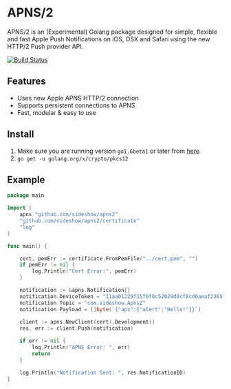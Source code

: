 # APNS/2

APNS/2 is an (Experimental) Golang package designed for simple, flexible and fast Apple Push Notifications on iOS, OSX and Safari using the new HTTP/2 Push provider API.

[![Build Status](https://travis-ci.org/sideshow/apns2.svg?branch=master)](https://travis-ci.org/sideshow/apns2)

## Features

- Uses new Apple APNS HTTP/2 connection
- Supports persistent connections to APNS
- Fast, modular & easy to use

## Install

1. Make sure you are running version `go1.6beta1` or later from [here](https://golang.org/dl/)
2. `go get -u golang.org/x/crypto/pkcs12`

## Example

```go
package main

import (
	apns "github.com/sideshow/apns2"
	"github.com/sideshow/apns2/certificate"
	"log"
)

func main() {

	cert, pemErr := certificate.FromPemFile("../cert.pem", "")
	if pemErr != nil {
		log.Println("Cert Error:", pemErr)
	}

	notification := &apns.Notification{}
	notification.DeviceToken = "11aa01229f15f0f0c52029d8cf8cd0aeaf2365fe4cebc4af26cd6d76b7919ef7"
	notification.Topic = "com.sideshow.Apns2"
	notification.Payload = []byte(`{"aps":{"alert":"Hello!"}}`)
	
	client := apns.NewClient(cert).Development()
	res, err := client.Push(notification)

	if err != nil {
		log.Println("APNS Error: ", err)
		return
	} 

	log.Println("Notification Sent: ", res.NotificationID)
}

```